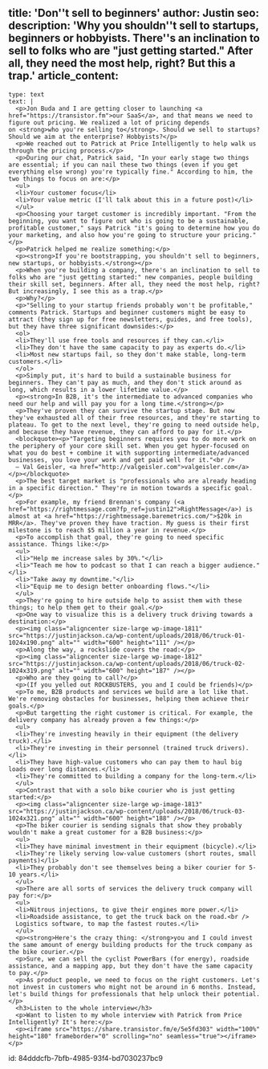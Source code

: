 title: 'Don''t sell to beginners'
author: Justin
seo:
  description: 'Why you shouldn''t sell to startups, beginners or hobbyists. There''s an inclination to sell to folks who are "just getting started." After all, they need the most help, right? But this a trap.'
article_content:
  -
    type: text
    text: |
      <p>Jon Buda and I are getting closer to launching <a href="https://transistor.fm">our SaaS</a>, and that means we need to figure out pricing. We realized a lot of pricing depends on <strong>who you're selling to</strong>. Should we sell to startups? Should we aim at the enterprise? Hobbyists?</p>
      <p>We reached out to Patrick at Price Intelligently to help walk us through the pricing process.</p>
      <p>During our chat, Patrick said, "In your early stage two things are essential; if you can nail these two things (even if you get everything else wrong) you're typically fine." According to him, the two things to focus on are:</p>
      <ul>
      <li>Your customer focus</li>
      <li>Your value metric (I'll talk about this in a future post)</li>
      </ul>
      <p>Choosing your target customer is incredibly important. "From the beginning, you want to figure out who is going to be a sustainable, profitable customer," says Patrick "it's going to determine how you do your marketing, and also how you're going to structure your pricing."</p>
      <p>Patrick helped me realize something:</p>
      <p><strong>If you're bootstrapping, you shouldn't sell to beginners, new startups, or hobbyists.</strong></p>
      <p>When you're building a company, there's an inclination to sell to folks who are "just getting started:" new companies, people building their skill set, beginners. After all, they need the most help, right? But increasingly, I see this as a trap.</p>
      <p>Why?</p>
      <p>"Selling to your startup friends probably won't be profitable," comments Patrick. Startups and beginner customers might be easy to attract (they sign up for free newsletters, guides, and free tools), but they have three significant downsides:</p>
      <ol>
      <li>They'll use free tools and resources if they can.</li>
      <li>They don't have the same capacity to pay as experts do.</li>
      <li>Most new startups fail, so they don't make stable, long-term customers.</li>
      </ol>
      <p>Simply put, it's hard to build a sustainable business for beginners. They can't pay as much, and they don't stick around as long, which results in a lower lifetime value.</p>
      <p><strong>In B2B, it's the intermediate to advanced companies who need our help and will pay you for a long time.</strong></p>
      <p>They've proven they can survive the startup stage. But now they've exhausted all of their free resources, and they're starting to plateau. To get to the next level, they're going to need outside help, and because they have revenue, they can afford to pay for it.</p>
      <blockquote><p>"Targeting beginners requires you to do more work on the periphery of your core skill set. When you get hyper-focused on what you do best + combine it with supporting intermediate/advanced businesses, you love your work and get paid well for it."<br />
      – Val Geisler, <a href="http://valgeisler.com">valgeisler.com</a></p></blockquote>
      <p>The best target market is "professionals who are already heading in a specific direction." They're in motion towards a specific goal.</p>
      <p>For example, my friend Brennan's company (<a href="https://rightmessage.com?fp_ref=justin12">RightMessage</a>) is almost at <a href="https://rightmessage.baremetrics.com/">$20k in MRR</a>. They've proven they have traction. My guess is their first milestone is to reach $5 million a year in revenue.</p>
      <p>To accomplish that goal, they're going to need specific assistance. Things like:</p>
      <ul>
      <li>"Help me increase sales by 30%."</li>
      <li>"Teach me how to podcast so that I can reach a bigger audience."</li>
      <li>"Take away my downtime."</li>
      <li>"Equip me to design better onboarding flows."</li>
      </ul>
      <p>They're going to hire outside help to assist them with these things; to help them get to their goal.</p>
      <p>One way to visualize this is a delivery truck driving towards a destination:</p>
      <p><img class="aligncenter size-large wp-image-1811" src="https://justinjackson.ca/wp-content/uploads/2018/06/truck-01-1024x190.png" alt="" width="600" height="111" /></p>
      <p>Along the way, a rockslide covers the road:</p>
      <p><img class="aligncenter size-large wp-image-1812" src="https://justinjackson.ca/wp-content/uploads/2018/06/truck-02-1024x319.png" alt="" width="600" height="187" /></p>
      <p>Who are they going to call?</p>
      <p>(If you yelled out ROCKBUSTERS, you and I could be friends)</p>
      <p>To me, B2B products and services we build are a lot like that. We're removing obstacles for businesses, helping them achieve their goals.</p>
      <p>But targetting the right customer is critical. For example, the delivery company has already proven a few things:</p>
      <ul>
      <li>They're investing heavily in their equipment (the delivery truck).</li>
      <li>They're investing in their personnel (trained truck drivers).</li>
      <li>They have high-value customers who can pay them to haul big loads over long distances.</li>
      <li>They're committed to building a company for the long-term.</li>
      </ul>
      <p>Contrast that with a solo bike courier who is just getting started:</p>
      <p><img class="aligncenter size-large wp-image-1813" src="https://justinjackson.ca/wp-content/uploads/2018/06/truck-03-1024x321.png" alt="" width="600" height="188" /></p>
      <p>The biker courier is sending signals that show they probably wouldn't make a great customer for a B2B business:</p>
      <ul>
      <li>They have minimal investment in their equipment (bicycle).</li>
      <li>They're likely serving low-value customers (short routes, small payments)</li>
      <li>They probably don't see themselves being a biker courier for 5-10 years.</li>
      </ul>
      <p>There are all sorts of services the delivery truck company will pay for:</p>
      <ul>
      <li>Nitrous injections, to give their engines more power.</li>
      <li>Roadside assistance, to get the truck back on the road.<br />
      Logistics software, to map the fastest routes.</li>
      </ul>
      <p><strong>Here's the crazy thing: </strong>you and I could invest the same amount of energy building products for the truck company as the bike courier.</p>
      <p>Sure, we can sell the cyclist PowerBars (for energy), roadside assistance, and a mapping app, but they don't have the same capacity to pay.</p>
      <p>As product people, we need to focus on the right customers. Let's not invest in customers who might not be around in 6 months. Instead, let's build things for professionals that help unlock their potential.</p>
      <h3>Listen to the whole interview</h3>
      <p>Want to listen to my whole interview with Patrick from Price Intelligently? It's here:</p>
      <p><iframe src="https://share.transistor.fm/e/5e5fd303" width="100%" height="180" frameborder="0" scrolling="no" seamless="true"></iframe></p>
      
id: 84dddcfb-7bfb-4985-93f4-bd7030237bc9
